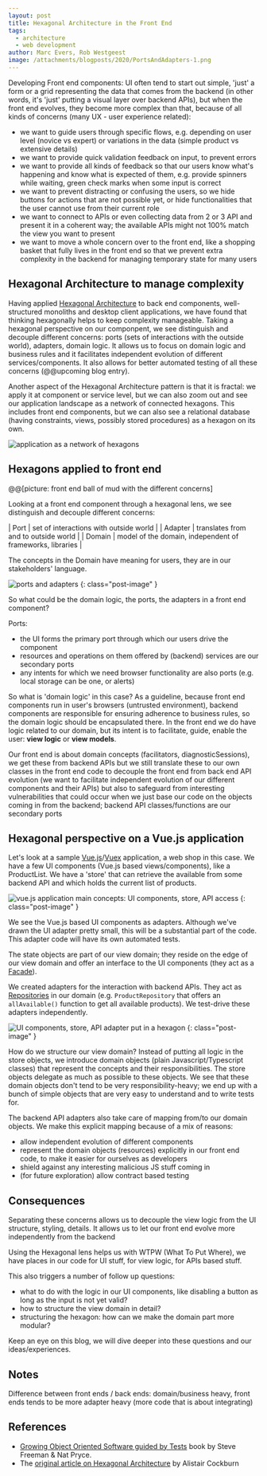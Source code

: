 ```yaml
---
layout: post
title: Hexagonal Architecture in the Front End
tags:
  - architecture
  - web development
author: Marc Evers, Rob Westgeest
image: /attachments/blogposts/2020/PortsAndAdapters-1.png
---
```


Developing Front end components: UI often tend to start out simple, 'just' a form or a grid representing the data that comes from the backend (in other words, it's 'just' putting a visual layer over backend APIs), but when the front end evolves, they become more complex than that, because of all kinds of concerns (many UX - user experience related):

- we want to guide users through specific flows, e.g. depending on user level (novice vs expert) or variations in the data (simple product vs extensive details)
- we want to provide quick validation feedback on input, to prevent errors
- we want to provide all kinds of feedback so that our users know what's happening and know what is expected of them, e.g. provide spinners while waiting, green check marks when some input is correct
- we want to prevent distracting or confusing the users, so we hide buttons for actions that are not possible yet, or hide functionalities that the user cannot use from their current role
- we want to connect to APIs or even collecting data from 2 or 3 API and present it in a coherent way; the available APIs might not 100% match the view you want to present
- we want to move a whole concern over to the front end, like a shopping basket that fully lives in the front end so that we prevent extra complexity in the backend for managing temporary state for many users

## Hexagonal Architecture to manage complexity

Having applied [Hexagonal Architecture](/2020/08/20/hexagonal-architecture) to back end components, well-structured monoliths and desktop client applications, we have found that thinking hexagonally helps to keep complexity manageable. Taking a hexagonal perspective on our componpent, we see distinguish and decouple different concerns: ports (sets of interactions with the outside world), adapters, domain logic. It allows us to focus on domain logic and business rules and it facilitates independent evolution of different services/components. It also allows for better automated testing of all these concerns (@@upcoming blog entry).

Another aspect of the Hexagonal Architecture pattern is that it is fractal: we apply it at component or service level, but we can also zoom out and see our application landscape as a network of connected hexagons. This includes front end components, but we can also see a relational database (having constraints, views, possibly stored procedures) as a hexagon on its own.

![application as a network of hexagons](/attachments/blogposts/2020/hextesting-01.jpg)

## Hexagons applied to front end

@@[picture: front end ball of mud with the different concerns]

Looking at a front end component through a hexagonal lens, we see distinguish and decouple different concerns: 

| Port | set of interactions with outside world |
| Adapter | translates from and to outside world | 
| Domain | model of the domain, independent of frameworks, libraries | 

The concepts in the Domain have meaning for users, they are in our stakeholders' language. 

![ports and adapters](/attachments/blogposts/2020/ports-and-adapters.jpg)
{: class="post-image" }

So what could be the domain logic, the ports, the adapters in a front end component?

Ports: 
- the UI forms the primary port through which our users drive the component
- resources and operations on them offered by (backend) services are our secondary ports
- any intents for which we need browser functionality are also ports (e.g. local storage can be one, or alerts)

So what is 'domain logic' in this case? As a guideline, because front end components run in user's browsers (untrusted environment), backend components are responsible for ensuring adherence to business rules, so the domain logic should be encapsulated there. In the front end we do have logic related to our domain, but its intent is to facilitate, guide, enable the user: **view logic** or **view models**.


Our front end is about domain concepts (facilitators, diagnosticSessions), we get these from backend APIs but we still translate these to our own classes in the front end code to decouple the front end from back end API evolution (we want to facilitate independent evolution of our different components and their APIs) but also to safeguard from interesting vulnerabilities that could occur when we just base our code on the objects coming in from the backend; backend API classes/functions are our secondary ports

## Hexagonal perspective on a Vue.js application

Let's look at a sample [Vue.js](https://vuejs.org/)/[Vuex](https://vuex.vuejs.org/) application, a web shop in this case. We have a few UI components (Vue.js based views/components), like a ProductList. We have a 'store' that can retrieve the available from some backend API and which holds the current list of products.

![vue.js application main concepts: UI components, store, API access](/attachments/blogposts/2020/PortsAndAdapters-3.png)
{: class="post-image" }

We see the Vue.js based UI components as adapters. Although we've drawn the UI adapter pretty small, this will be a substantial part of the code. This adapter code will have its own automated tests.

The state objects are part of our view domain; they reside on the edge of our view domain and offer an interface to the UI components (they act as a [Facade](https://en.wikipedia.org/wiki/Facade_pattern)). 

We created adapters for the interaction with backend APIs. They act as [Repositories](https://www.martinfowler.com/eaaCatalog/repository.html) in our domain (e.g. `ProductRepository` that offers an `allAvailable()` function to get all available products). We test-drive these adapters independently. 

![UI components, store, API adapter put in a hexagon](/attachments/blogposts/2020/PortsAndAdapters-8.png)
{: class="post-image" }

How do we structure our view domain? Instead of putting all logic in the store objects, we introduce domain objects (plain Javascript/Typescript classes) that represent the concepts and their responsibilities. The store objects delegate as much as possible to these objects. We see that these domain objects don't tend to be very responsibility-heavy; we end up with a bunch of simple objects that are very easy to understand and to write tests for.

The backend API adapters also take care of mapping from/to our domain objects. We make this explicit mapping because of a mix of reasons:
- allow independent evolution of different components
- represent the domain objects (resources) explicitly in our front end code, to make it easier for ourselves as developers
- shield against any interesting malicious JS stuff coming in
- (for future exploration) allow contract based testing

## Consequences

Separating these concerns allows us to decouple the view logic from the UI structure, styling, details. It allows us to let our front end evolve more independently from the backend

Using the Hexagonal lens helps us with WTPW (What To Put Where), we have places in our code for UI stuff, for view logic, for APIs based stuff. 

This also triggers a number of follow up questions:
- what to do with the logic in our UI components, like disabling a button as long as the input is not yet valid?
- how to structure the view domain in detail? 
- structuring the hexagon: how can we make the domain part more modular?

Keep an eye on this blog, we will dive deeper into these questions and our ideas/experiences.

## Notes

Difference between front ends / back ends: domain/business heavy, front ends tends to be more adapter heavy (more code that is about integrating)

## References

- [Growing Object Oriented Software guided by Tests](http://www.growing-object-oriented-software.com/) book by Steve Freeman & Nat Pryce.
- The [original article on Hexagonal Architecture](https://alistair.cockburn.us/hexagonal-architecture/) by Alistair Cockburn
